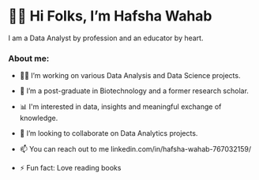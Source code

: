 # 🙋‍♀️ Hi Folks, I’m Hafsha Wahab

I am a Data Analyst by profession and an educator by heart.


### About me:
- 👩‍💻 I’m working on various Data Analysis and Data Science projects.
- 🧬 I’m a post-graduate in Biotechnology and a former research scholar.
- 📊 I'm interested in data, insights and meaningful exchange of knowledge.
- 💞️ I’m looking to collaborate on Data Analytics projects.
- 📫 You can reach out to me linkedin.com/in/hafsha-wahab-767032159/

- ⚡ Fun fact: Love reading books 

<!---
HafshaWahab/HafshaWahab is a ✨ special ✨ repository because its `README.md` (this file) appears on your GitHub profile.
You can click the Preview link to take a look at your changes.
--->
